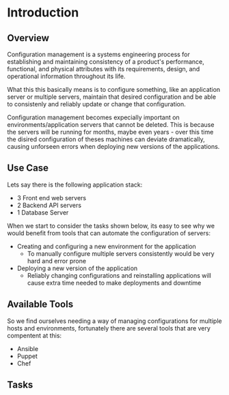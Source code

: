 # Introduction
## Overview
Configuration management is a systems engineering process for establishing and maintaining consistency of a product's performance, functional, and physical attributes with its requirements, design, and operational information throughout its life.

What this this basically means is to configure something, like an application server or multiple servers, maintain that desired configuration and be able to consistenly and reliably update or change that configuration.

Configuration management becomes expecially important on environments/application servers that cannot be deleted.
This is because the servers will be running for months, maybe even years - over this time the disired configuration of theses machines can deviate dramatically, causing unforseen errors when deploying new versions of the applications.

## Use Case
Lets say there is the following application stack:
- 3 Front end web servers
- 2 Backend API servers
- 1 Database Server

When we start to consider the tasks shown below, its easy to see why we would benefit from tools that can automate the configuration of servers:
- Creating and configuring a new environment for the application
    - To manually configure multiple servers consistently would be very hard and error prone
- Deploying a new version of the application
    - Reliably changing configurations and reinstalling applications will cause extra time needed to make deployments and downtime

## Available Tools
So we find ourselves needing a way of managing configurations for multiple hosts and environments, fortunately there are several tools that are very compentent at this:
- Ansible
- Puppet
- Chef

## Tasks

